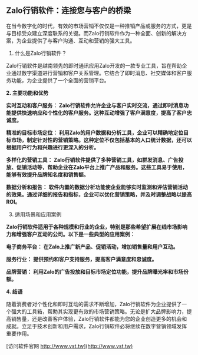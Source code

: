 ## **Zalo行销软件：连接您与客户的桥梁**

在当今数字化的时代，有效的市场营销不仅仅是一种推销产品或服务的方式，更是与目标受众建立深度联系的关键。而Zalo行销软件作为一种全面、创新的解决方案，为企业提供了与客户沟通、互动和营销的强大工具。

1. 什么是Zalo行销软件？

Zalo行销软件是越南领先的即时通讯应用Zalo开发的一款专业工具，旨在帮助企业通过数字渠道进行营销和客户关系管理。它结合了即时消息、社交媒体和客户服务功能，为企业提供了一个全面的营销平台。

**2. 主要功能和优势**

**实时互动和客户服务： Zalo行销软件允许企业与客户实时交流，通过即时消息功能提供快速响应和个性化的客户服务。这种互动增强了客户满意度，提高了客户忠诚度。**

**精准的目标市场定位： 利用Zalo的用户数据和分析工具，企业可以精确地定位目标市场，制定针对性的营销策略。这种定位不仅包括基本的人口统计数据，还可以根据用户行为和兴趣进行更深入的分析。**

**多样化的营销工具： Zalo行销软件提供了多种营销工具，如群发消息、广告投放、促销活动等，帮助企业在Zalo平台上推广产品和服务。这些工具易于使用，能够有效提升品牌知名度和销售额。**

**数据分析和报告： 软件内置的数据分析功能使企业能够实时监测和评估营销活动的效果。通过详细的报告和指标，企业可以优化营销策略，并及时调整战略以提高ROI。**

3. 适用场景和应用案例

**Zalo行销软件适用于各种规模和行业的企业，特别是那些希望扩展在线市场影响力和增强客户互动的公司。以下是一些典型的应用案例：**

**电子商务平台： 在Zalo上推广新产品、促销活动，增加销售量和用户互动。**

**服务行业： 提供预约和客户支持服务，提高客户满意度和忠诚度。**

**品牌营销： 利用Zalo的广告投放和目标市场定位功能，提升品牌曝光率和市场份额。**

**4. 结语**

随着消费者对个性化和即时互动的需求不断增加，Zalo行销软件为企业提供了一个强大的工具箱，帮助其实现更有效的市场营销策略。无论是扩大品牌影响力，提高销售量，还是改善客户体验，Zalo行销软件都能为您的企业创造更多的机会和成就。立足于技术创新和用户需求，Zalo行销软件必将继续在数字营销领域发挥重要作用。


[访问软件官网 http://www.vst.tw](http://www.vst.tw)
